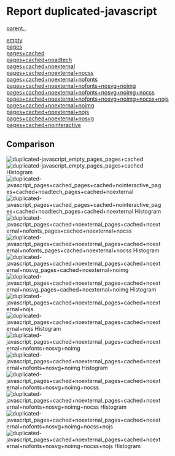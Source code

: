 # Report duplicated-javascript

[parent..](./..)  

[empty](./empty/)  
[pages](./pages/)  
[pages+cached](./pages+cached/)  
[pages+cached+noadtech](./pages+cached+noadtech/)  
[pages+cached+noexternal](./pages+cached+noexternal/)  
[pages+cached+noexternal+nocss](./pages+cached+noexternal+nocss/)  
[pages+cached+noexternal+nofonts](./pages+cached+noexternal+nofonts/)  
[pages+cached+noexternal+nofonts+nosvg+noimg](./pages+cached+noexternal+nofonts+nosvg+noimg/)  
[pages+cached+noexternal+nofonts+nosvg+noimg+nocss](./pages+cached+noexternal+nofonts+nosvg+noimg+nocss/)  
[pages+cached+noexternal+nofonts+nosvg+noimg+nocss+nojs](./pages+cached+noexternal+nofonts+nosvg+noimg+nocss+nojs/)  
[pages+cached+noexternal+noimg](./pages+cached+noexternal+noimg/)  
[pages+cached+noexternal+nojs](./pages+cached+noexternal+nojs/)  
[pages+cached+noexternal+nosvg](./pages+cached+noexternal+nosvg/)  
[pages+cached+nointeractive](./pages+cached+nointeractive/)  

## Comparison

![duplicated-javascript_empty_pages_pages+cached](./duplicated-javascript_empty_pages_pages+cached.png)  
![duplicated-javascript_empty_pages_pages+cached Histogram](./duplicated-javascript_empty_pages_pages+cached+hist.png)  
![duplicated-javascript_pages+cached_pages+cached+nointeractive_pages+cached+noadtech_pages+cached+noexternal](./duplicated-javascript_pages+cached_pages+cached+nointeractive_pages+cached+noadtech_pages+cached+noexternal.png)  
![duplicated-javascript_pages+cached_pages+cached+nointeractive_pages+cached+noadtech_pages+cached+noexternal Histogram](./duplicated-javascript_pages+cached_pages+cached+nointeractive_pages+cached+noadtech_pages+cached+noexternal+hist.png)  
![duplicated-javascript_pages+cached+noexternal_pages+cached+noexternal+nofonts_pages+cached+noexternal+nocss](./duplicated-javascript_pages+cached+noexternal_pages+cached+noexternal+nofonts_pages+cached+noexternal+nocss.png)  
![duplicated-javascript_pages+cached+noexternal_pages+cached+noexternal+nofonts_pages+cached+noexternal+nocss Histogram](./duplicated-javascript_pages+cached+noexternal_pages+cached+noexternal+nofonts_pages+cached+noexternal+nocss+hist.png)  
![duplicated-javascript_pages+cached+noexternal_pages+cached+noexternal+nosvg_pages+cached+noexternal+noimg](./duplicated-javascript_pages+cached+noexternal_pages+cached+noexternal+nosvg_pages+cached+noexternal+noimg.png)  
![duplicated-javascript_pages+cached+noexternal_pages+cached+noexternal+nosvg_pages+cached+noexternal+noimg Histogram](./duplicated-javascript_pages+cached+noexternal_pages+cached+noexternal+nosvg_pages+cached+noexternal+noimg+hist.png)  
![duplicated-javascript_pages+cached+noexternal_pages+cached+noexternal+nojs](./duplicated-javascript_pages+cached+noexternal_pages+cached+noexternal+nojs.png)  
![duplicated-javascript_pages+cached+noexternal_pages+cached+noexternal+nojs Histogram](./duplicated-javascript_pages+cached+noexternal_pages+cached+noexternal+nojs+hist.png)  
![duplicated-javascript_pages+cached+noexternal_pages+cached+noexternal+nofonts+nosvg+noimg](./duplicated-javascript_pages+cached+noexternal_pages+cached+noexternal+nofonts+nosvg+noimg.png)  
![duplicated-javascript_pages+cached+noexternal_pages+cached+noexternal+nofonts+nosvg+noimg Histogram](./duplicated-javascript_pages+cached+noexternal_pages+cached+noexternal+nofonts+nosvg+noimg+hist.png)  
![duplicated-javascript_pages+cached+noexternal_pages+cached+noexternal+nofonts+nosvg+noimg+nocss](./duplicated-javascript_pages+cached+noexternal_pages+cached+noexternal+nofonts+nosvg+noimg+nocss.png)  
![duplicated-javascript_pages+cached+noexternal_pages+cached+noexternal+nofonts+nosvg+noimg+nocss Histogram](./duplicated-javascript_pages+cached+noexternal_pages+cached+noexternal+nofonts+nosvg+noimg+nocss+hist.png)  
![duplicated-javascript_pages+cached+noexternal_pages+cached+noexternal+nofonts+nosvg+noimg+nocss+nojs](./duplicated-javascript_pages+cached+noexternal_pages+cached+noexternal+nofonts+nosvg+noimg+nocss+nojs.png)  
![duplicated-javascript_pages+cached+noexternal_pages+cached+noexternal+nofonts+nosvg+noimg+nocss+nojs Histogram](./duplicated-javascript_pages+cached+noexternal_pages+cached+noexternal+nofonts+nosvg+noimg+nocss+nojs+hist.png)  

<style>
  img {
    max-width: 80%;
  }
</style>
      

